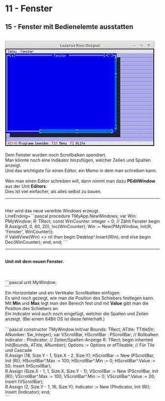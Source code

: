 # 11 - Fenster
## 15 - Fenster mit Bedienelemte ausstatten
<br>
<img src="image.png" alt="Selfhtml"><br><br>
Dem Fenster wurden noch Scrollbalken spendiert.<br>
Man könnte noch eine Indikator hinzufügen, welcher Zeilen und Spalten anzeigt.<br>
Und das wichtigste für einen Editor, ein Memo in dem man schreiben kann.<br>
<br>
Wen man einen Editor schreiben will, dann nimmt man dazu <b>PEditWindow</b> aus der Unit <b>Editors</b>.<br>
Dies ist viel einfacher, als alles selbst zu bauen.<br>
<hr><br>
Hier wird das neue vererbte Windows erzeugt.<br>
LineEnding+```pascal
  procedure TMyApp.NewWindows;
  var
    Win: PMyWindow;
    R: TRect;
  const
    WinCounter: integer = 0;      // Zählt Fenster
  begin
    R.Assign(0, 0, 60, 20);
    Inc(WinCounter);
    Win := New(PMyWindow, Init(R, 'Fenster', WinCounter));
<br>
    if ValidView(Win) <> nil then begin
      Desktop^.Insert(Win);
    end else begin
      Dec(WinCounter);
    end;
  end;
```
<br>
<hr><br>
<b>Unit mit dem neuen Fenster.</b><br>
<br><br>
<br>
```pascal
unit MyWindow;
<br>
```
<br>
Ein Horizontaler und ein Vertikaler Scrollbalken einfügen.<br>
Es wird noch gezeigt, wie man die Position des Schiebers festlegen kann.<br>
Mit <b>Min</b> und <b>Max</b> legt man den Bereich fest und mit <b>Value</b> gibt man die Position des Schiebers an.<br>
Ein Indicator wird auch noch eingefügt, welcher die Spalten und Zeilen anzeigt. (Bei einem 64Bit OS ist diese fehlerhaft.)<br>
<br>
```pascal
constructor TMyWindow.Init(var Bounds: TRect; ATitle: TTitleStr; ANumber: Sw_Integer);
var
  VScrollBar, HScrollBar : PScrollBar;  // Rollbalken
  Indicator  : PIndicator;              // Zeilen/Spalten-Anzeige
  R: TRect;
begin
  inherited Init(Bounds, ATitle, ANumber);
  Options := Options or ofTileable;     // Für Tile und Cascade
<br>
  R.Assign (18, Size.Y - 1, Size.X - 2, Size.Y);
  HScrollBar := New (PScrollBar, Init (R));
  HScrollBar^.Max := 100;
  HScrollBar^.Min := 0;
  HScrollBar^.Value := 50;
  Insert (HScrollBar);
<br>
  R.Assign (Size.X - 1, 1, Size.X, Size.Y - 1);
  VScrollBar := New (PScrollBar, Init (R));
  VScrollBar^.Max := 100;
  VScrollBar^.Min := 0;
  VScrollBar^.Value := 20;
  Insert (VScrollBar);
<br>
  R.Assign (2, Size.Y - 1, 16, Size.Y);
  Indicator := New (PIndicator, Init (R));
  Insert (Indicator);
end;
<br>
```
<br>

